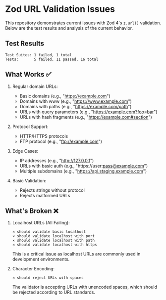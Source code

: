 # Zod URL Validation Issues

This repository demonstrates current issues with Zod 4's `z.url()` validation. Below are the test results and analysis of the current behavior.

## Test Results

```
Test Suites: 1 failed, 1 total
Tests:       5 failed, 11 passed, 16 total
```

## What Works ✅

1. Regular domain URLs:
   - Basic domains (e.g., "https://example.com")
   - Domains with www (e.g., "https://www.example.com")
   - Domains with paths (e.g., "https://example.com/path")
   - URLs with query parameters (e.g., "https://example.com?foo=bar")
   - URLs with hash fragments (e.g., "https://example.com#section")

2. Protocol Support:
   - HTTP/HTTPS protocols
   - FTP protocol (e.g., "ftp://example.com")

3. Edge Cases:
   - IP addresses (e.g., "http://127.0.0.1")
   - URLs with basic auth (e.g., "https://user:pass@example.com")
   - Multiple subdomains (e.g., "https://api.staging.example.com")

4. Basic Validation:
   - Rejects strings without protocol
   - Rejects malformed URLs

## What's Broken ❌

1. Localhost URLs (All Failing):
   ```
   ✕ should validate basic localhost
   ✕ should validate localhost with port
   ✕ should validate localhost with path
   ✕ should validate localhost with https
   ```
   This is a critical issue as localhost URLs are commonly used in development environments.

2. Character Encoding:
   ```
   ✕ should reject URLs with spaces
   ```
   The validator is accepting URLs with unencoded spaces, which should be rejected according to URL standards.